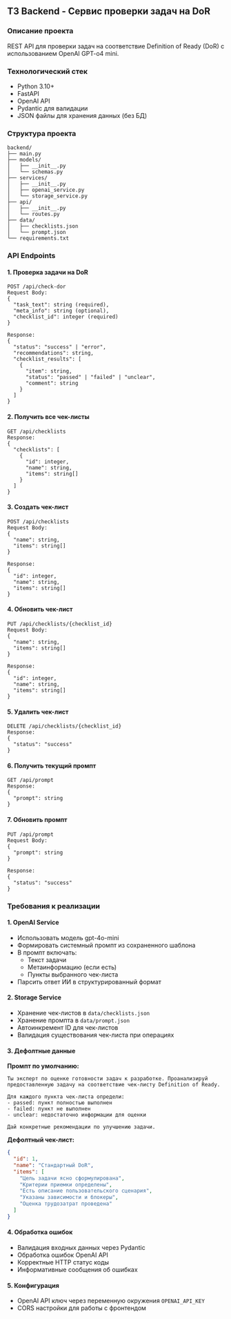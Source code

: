 ## ТЗ Backend - Сервис проверки задач на DoR

### Описание проекта
REST API для проверки задач на соответствие Definition of Ready (DoR) с использованием OpenAI GPT-o4 mini.

### Технологический стек
- Python 3.10+
- FastAPI
- OpenAI API
- Pydantic для валидации
- JSON файлы для хранения данных (без БД)

### Структура проекта
```
backend/
├── main.py
├── models/
│   ├── __init__.py
│   └── schemas.py
├── services/
│   ├── __init__.py
│   ├── openai_service.py
│   └── storage_service.py
├── api/
│   ├── __init__.py
│   └── routes.py
├── data/
│   ├── checklists.json
│   └── prompt.json
└── requirements.txt
```

### API Endpoints

#### 1. Проверка задачи на DoR
```
POST /api/check-dor
Request Body:
{
  "task_text": string (required),
  "meta_info": string (optional),
  "checklist_id": integer (required)
}

Response:
{
  "status": "success" | "error",
  "recommendations": string,
  "checklist_results": [
    {
      "item": string,
      "status": "passed" | "failed" | "unclear",
      "comment": string
    }
  ]
}
```

#### 2. Получить все чек-листы
```
GET /api/checklists
Response:
{
  "checklists": [
    {
      "id": integer,
      "name": string,
      "items": string[]
    }
  ]
}
```

#### 3. Создать чек-лист
```
POST /api/checklists
Request Body:
{
  "name": string,
  "items": string[]
}

Response:
{
  "id": integer,
  "name": string,
  "items": string[]
}
```

#### 4. Обновить чек-лист
```
PUT /api/checklists/{checklist_id}
Request Body:
{
  "name": string,
  "items": string[]
}

Response:
{
  "id": integer,
  "name": string,
  "items": string[]
}
```

#### 5. Удалить чек-лист
```
DELETE /api/checklists/{checklist_id}
Response:
{
  "status": "success"
}
```

#### 6. Получить текущий промпт
```
GET /api/prompt
Response:
{
  "prompt": string
}
```

#### 7. Обновить промпт
```
PUT /api/prompt
Request Body:
{
  "prompt": string
}

Response:
{
  "status": "success"
}
```

### Требования к реализации

#### 1. OpenAI Service
- Использовать модель gpt-4o-mini
- Формировать системный промпт из сохраненного шаблона
- В промпт включать:
  - Текст задачи
  - Метаинформацию (если есть)
  - Пункты выбранного чек-листа
- Парсить ответ ИИ в структурированный формат

#### 2. Storage Service
- Хранение чек-листов в `data/checklists.json`
- Хранение промпта в `data/prompt.json`
- Автоинкремент ID для чек-листов
- Валидация существования чек-листа при операциях

#### 3. Дефолтные данные
**Промпт по умолчанию:**
```
Ты эксперт по оценке готовности задач к разработке. Проанализируй предоставленную задачу на соответствие чек-листу Definition of Ready.

Для каждого пункта чек-листа определи:
- passed: пункт полностью выполнен
- failed: пункт не выполнен
- unclear: недостаточно информации для оценки

Дай конкретные рекомендации по улучшению задачи.
```

**Дефолтный чек-лист:**
```json
{
  "id": 1,
  "name": "Стандартный DoR",
  "items": [
    "Цель задачи ясно сформулирована",
    "Критерии приемки определены",
    "Есть описание пользовательского сценария",
    "Указаны зависимости и блокеры",
    "Оценка трудозатрат проведена"
  ]
}
```

#### 4. Обработка ошибок
- Валидация входных данных через Pydantic
- Обработка ошибок OpenAI API
- Корректные HTTP статус коды
- Информативные сообщения об ошибках

#### 5. Конфигурация
- OpenAI API ключ через переменную окружения `OPENAI_API_KEY`
- CORS настройки для работы с фронтендом


